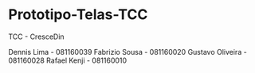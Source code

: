 # Prototipo-Telas-TCC
TCC - CresceDin

Dennis Lima - 081160039
Fabrizio Sousa - 081160020
Gustavo Oliveira - 081160028
Rafael Kenji - 081160010
